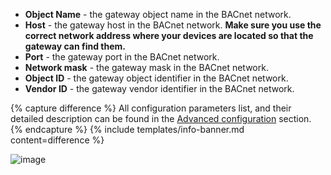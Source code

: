 - **Object Name** - the gateway object name in the BACnet network.
- **Host** - the gateway host in the BACnet network. **Make sure you use the correct network address where your devices are located so that the gateway can find them.**
- **Port** - the gateway port in the BACnet network.
- **Network mask** - the gateway mask in the BACnet network.
- **Object ID** - the gateway object identifier in the BACnet network.
- **Vendor ID** - the gateway vendor identifier in the BACnet network.

{% capture difference %}
All configuration parameters list, and their detailed description can be found in the 
[Advanced configuration](/docs/iot-gateway/config/bacnet/#advanced-configuration) section.
{% endcapture %}
{% include templates/info-banner.md content=difference %}

![image](https://img.thingsboard.io/gateway/bacnet-connector/bacnet-application-basic-1-ce.png)
